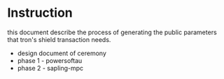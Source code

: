 # Instruction

this document describe the process of generating the public parameters that tron's shield transaction needs.
* design document of ceremony
* phase 1 - powersoftau
* phase 2 - sapling-mpc
